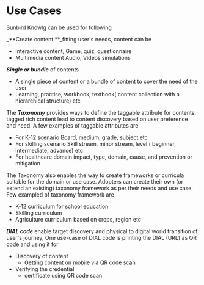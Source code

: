 # Use Cases

Sunbird Knowlg can be used for following&#x20;

_**Create content **_fitting user's needs, content can be

* Interactive content, Game, quiz, questionnaire
* Multimedia  content Audio, Videos simulations

_**Single or bundle**_ of contents

* A single piece of content or a bundle of content to cover the need of the user
* Learning, practise, workbook, textbook( content collection with a hierarchical structure) etc

The _**Taxonomy**_ provides ways to define the taggable attribute for contents, tagged rich content lead to content discovery based on user preference and need. A few examples of taggable attributes are

* For K-12 scenario Board, medium, grade, subject etc
* For skilling scenario Skill stream, minor stream, level ( beginner, intermediate, advance) etc&#x20;
* For healthcare domain impact, type, domain, cause, and prevention or mitigation

The Taxonomy also enables the way to create frameworks or curricula suitable for the domain or use case. Adopters can create their own (or extend an existing) taxonomy framework as per their needs and use case. Few exampled of taxonomy framework are&#x20;

* K-12 curriculum for school education
* Skilling curriculum
* Agriculture curriculum based on crops, region etc

_**DIAL code**_ enable target discovery and physical to digital world transition of user's journey, One use-case of DIAL code is printing the DIAL (URL) as QR code and using it for

* Discovery of content
  * Getting content on mobile via QR code scan
* Verifying the credential
  * certificate using QR code scan







